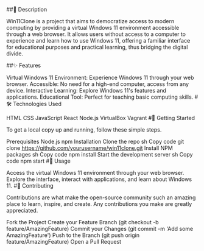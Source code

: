 ##🚀 Description

Win11Clone is a project that aims to democratize access to modern computing by providing a virtual Windows 11 environment accessible through a web browser. It allows users without access to a computer to experience and learn how to use Windows 11, offering a familiar interface for educational purposes and practical learning, thus bridging the digital divide.

##✨ Features

Virtual Windows 11 Environment: Experience Windows 11 through your web browser.
Accessible: No need for a high-end computer, access from any device.
Interactive Learning: Explore Windows 11's features and applications.
Educational Tool: Perfect for teaching basic computing skills.
#🛠️ Technologies Used

HTML
CSS
JavaScript
React
Node.js
VirtualBox
Vagrant
#📖 Getting Started

To get a local copy up and running, follow these simple steps.

Prerequisites
Node.js
npm
Installation
Clone the repo
sh
Copy code
git clone https://github.com/yourusername/win11clone.git
Install NPM packages
sh
Copy code
npm install
Start the development server
sh
Copy code
npm start
#🚦 Usage

Access the virtual Windows 11 environment through your web browser.
Explore the interface, interact with applications, and learn about Windows 11.
#🤝 Contributing

Contributions are what make the open-source community such an amazing place to learn, inspire, and create. Any contributions you make are greatly appreciated.

Fork the Project
Create your Feature Branch (git checkout -b feature/AmazingFeature)
Commit your Changes (git commit -m 'Add some AmazingFeature')
Push to the Branch (git push origin feature/AmazingFeature)
Open a Pull Request
